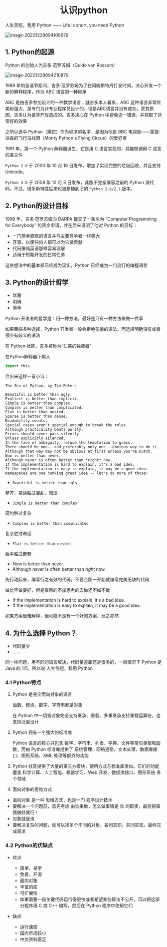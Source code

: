 <div align='center' >

# 认识python

</div>

人生苦短，我用 Python —— Life is short, you need Python

![image-20201228094108679](https://gitee.com/zgf1366/pic_store/raw/master/img/20210120144048.png)



## 1. Python的起源

Python 的创始人为吉多·范罗苏姆（Guido van Rossum）

![image-20201228094210879](https://gitee.com/zgf1366/pic_store/raw/master/img/20210120144719.png)

1989 年的圣诞节期间，吉多·范罗苏姆为了在阿姆斯特丹打发时间，决心开发一个新的解释程序，作为 ABC 语言的一种继承

ABC 是由吉多参加设计的一种教学语言，就吉多本人看来，ABC 这种语言非常优美和强大，是专门为非专业程序员设计的。但是ABC语言并没有成功，究其原因，吉多认为是非开放造成的。吉多决心在 Python 中避免这一错误，并获取了非常好的效果

之所以选中 Python（蟒蛇）作为程序的名字，是因为他是 BBC 电视剧——蒙提·派森的飞行马戏团（Monty Python's Flying Circus）的爱好者

1991 年，第一个 Python 解释器诞生，它是用 C 语言实现的，并能够调用 C 语言的库文件

`Python 2.0` 于 2000 年 10 月 16 日发布，增加了实现完整的垃圾回收，并且支持 Unicode。

`Python 3.0` 于 2008 年 12 月 3 日发布，此版不完全兼容之前的 Python 源代码。不过，很多新特性后来也被移植到旧的 `Python 2.6/2.7` 版本。

## 2. Python的设计目标

1999 年，吉多·范罗苏姆向 DARPA 提交了一条名为 “Computer Programming for Everybody” 的资金申请，并在后来说明了他对 Python 的目标：

- 一门简单直观的语言并与主要竞争者一样强大
- 开源，以便任何人都可以为它做贡献
- 代码像纯英语那样容易理解
- 适用于短期开发的日常任务

这些想法中的基本都已经成为现实，Python 已经成为一门流行的编程语言

## 3. Python的设计哲学

- 优雅
- 明确
- 简单

Python 开发者的哲学是：用一种方法，最好是只有一种方法来做一件事

如果面临多种选择，Python 开发者一般会拒绝花俏的语法，而选择明确没有或者很少有歧义的语法

在 Python 社区，吉多被称为“仁慈的独裁者”

在Python解释器下输入

```python
import this
```

会出来这样一首小诗：

```text
The Zen of Python, by Tim Peters

Beautiful is better than ugly.
Explicit is better than implicit.
Simple is better than complex.
Complex is better than complicated.
Flat is better than nested.
Sparse is better than dense.
Readability counts.
Special cases aren't special enough to break the rules.
Although practicality beats purity.
Errors should never pass silently.
Unless explicitly silenced.
In the face of ambiguity, refuse the temptation to guess.
There should be one-- and preferably only one --obvious way to do it.
Although that way may not be obvious at first unless you're Dutch.
Now is better than never.
Although never is often better than *right* now.
If the implementation is hard to explain, it's a bad idea.
If the implementation is easy to explain, it may be a good idea.
Namespaces are one honking great idea -- let's do more of those!
```

- `Beautiful is better than ugly`

整齐、易读胜过混乱、晦涩

- `Simple is better than complex`

简约胜过复杂

- `Complex is better than complicated`

复杂胜过晦涩

- `Flat is better than nested`

扁平胜过嵌套

- Now is better than never.
- Although never is often better than *right* now.

先行动起来，编写行之有效的代码，不要企图一开始就编写完美无缺的代码

做比不做要好，但是盲目的不加思考的去做还不如不做

- If the implementation is hard to explain, it's a bad idea.
- If the implementation is easy to explain, it may be a good idea.

如果方案很难解释，很可能不是有一个好的方案，反之亦然

## 4. 为什么选择 Python？

- 代码量少
- ……

同一样问题，用不同的语言解决，代码量差距还是很多的，一般情况下 Python 是 Java 的 1/5，所以说 人生苦短，我用 Python

### 4.1 Python特点

1. Python 是完全面向对象的语言

   函数、模块、数字、字符串都是对象

   在 Python 中一切皆对象完全支持继承、重载、多重继承支持重载运算符，也支持泛型设计 

2. Python 拥有一个强大的标准库

   Python 语言的核心只包含 数字、字符串、列表、字典、文件等常见类型和函数，而由 Python 标准库提供了 系统管理、网络通信、文本处理、数据库接口、图形系统、XML 处理等额外的功能

3. Python 社区提供了大量的第三方模块，使用方式与标准库类似。它们的功能覆盖 科学计算、人工智能、机器学习、Web 开发、数据库接口、图形系统 多个领域

4. 面向对象的思维方式

- 面向对象 是一种 思维方式，也是一门 程序设计技术
- 要解决一个问题前，首先考虑 由谁来做，怎么做事情是 谁 的职责，最后把事情做好就行！
- 对象就是谁
- 要解决复杂的问题，就可以找多个不同的对象，各司其职，共同实现，最终完成需求

### 4.2 Python的优缺点

- 优点

  - 简单、易学
  - 免费、开源
  - 面向对象
  - 丰富的库
  - 可扩展性
  - 如果需要一段关键代码运行得更快或者希望某些算法不公开，可以把这部分程序用 C 或 C++ 编写，然后在 Python 程序中使用它们

  

- 缺点

  - 运行速度
  - 国内市场较小
  - 中文资料匮乏